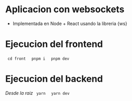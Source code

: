 # Aplicacion con websockets

- Implementada en Node + React usando la libreria {ws}

# Ejecucion del frontend

<code> cd front </code>
<code> pnpm i </code>
<code> pnpm dev </code>

# Ejecucion del backend

_Desde la raiz_
<code> yarn </code>
<code> yarn dev </code>
